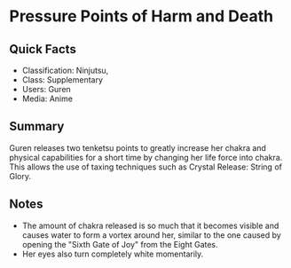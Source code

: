 # Pressure Points of Harm and Death

## Quick Facts
- Classification: Ninjutsu,
- Class: Supplementary
- Users: Guren
- Media: Anime

## Summary
Guren releases two tenketsu points to greatly increase her chakra and physical capabilities for a short time by changing her life force into chakra. This allows the use of taxing techniques such as Crystal Release: String of Glory.

## Notes
- The amount of chakra released is so much that it becomes visible and causes water to form a vortex around her, similar to the one caused by opening the "Sixth Gate of Joy" from the Eight Gates.
- Her eyes also turn completely white momentarily.
